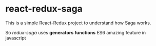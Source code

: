# react-redux-saga

This is a simple React-Redux project to understand how Saga works.

So _redux-saga_ uses **generators functions** ES6 amazing feature in javascript
